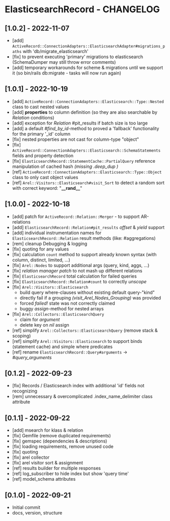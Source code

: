 # ElasticsearchRecord - CHANGELOG

## [1.0.2] - 2022-11-07
* [add] ```ActiveRecord::ConnectionAdapters::ElasticsearchAdapter#migrations_paths``` with 'db/migrate_elasticsearch'
* [fix] to prevent executing 'primary' migrations to elasticsearch (SchemaDumper may still throw error comments)
* [add] temporary workarounds for scheme & migrations until we support it (so bin/rails db:migrate - tasks will now run again)

## [1.0.1] - 2022-10-19
* [add] ```ActiveRecord::ConnectionAdapters::Elasticsearch::Type::Nested``` class to cast nested values
* [add] **properties** to column definition (so they are also searchable by _Relation_ conditions)
* [add] exception for _Relation_ #pit_results if batch size is too large
* [add] a default _#find_by_id_-method to proved a 'fallback' functionality for the primary '_id' column
* [fix] nested properties are not cast for column-type "object"
* [fix] ```ActiveRecord::ConnectionAdapters::Elasticsearch::SchemaStatements``` fields and property detection
* [fix] ```ElasticsearchRecord::StatementCache::PartialQuery``` reference manipulation of cached hash _(missing .deep_dup )_
* [ref] ```ActiveRecord::ConnectionAdapters::Elasticsearch::Type::Object``` class to only cast object values
* [ref] ```Arel::Visitors::Elasticsearch#visit_Sort``` to detect a random sort with correct keyword: "**\_\_rand\_\_**"

## [1.0.0] - 2022-10-18
* [add] patch for ```ActiveRecord::Relation::Merger``` - to support AR-relations
* [add] ```ElasticsearchRecord::Relation#pit_results``` _offset_ & _yield_ support
* [add] individual instrumentation names for ```ElasticsearchRecord::Relation``` result methods (like: #aggregations)
* [rem] cleanup Debugging & logging
* [fix] quoting for any values
* [fix] calculation ```count``` method to support already known syntax (with column, distinct, limited, ...)
* [fix] ```Arel::Nodes``` to support additional args (query, kind, aggs, ...)
* [fix] _relation manager patch_ to not mash up different relations
* [fix] ```ElasticsearchRecord``` total calculation for failed queries
* [fix] ```ElasticsearchRecord::Relation#count``` to correctly _unscope_
* [fix] ```Arel::Visitors::Elasticsearch```
  * build query where-clauses without existing default query-"kind" 
  * directly fail if a grouping _(visit_Arel_Nodes_Grouping)_ was provided
  * forced _failed!_ state was not correctly claimed
  * buggy _assign_-method for nested arrays
* [fix] ```Arel::Collectors::ElasticsearchQuery```
  * claim for _argument_
  * delete key on _nil_ assign
* [ref] simplify ```Arel::Collectors::ElasticsearchQuery``` (remove stack & scoping)
* [ref] simplify ```Arel::Visitors::Elasticsearch``` to support binds (statement cache) and simple where predicates
* [ref] rename ```ElasticsearchRecord::Query#arguments``` -> _#query_arguments_

## [0.1.2] - 2022-09-23
* [fix] Records / Elasticsearch index with additional 'id' fields not recognizing
* [rem] unnecessary & overcomplicated .index_name_delimiter class attribute

## [0.1.1] - 2022-09-22
* [add] msearch for klass & relation
* [fix] Gemfile (remove duplicated requirements)
* [fix] gemspec (dependencies & descriptions)
* [fix] loading requirements, remove unused code
* [fix] quoting
* [fix] arel collector
* [fix] arel visitor sort & assignment
* [ref] results builder for multiple responses
* [ref] log_subscriber to hide index but show 'query time'
* [ref] model_schema attributes

## [0.1.0] - 2022-09-21
* Initial commit
* docs, version, structure
